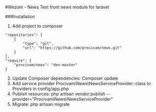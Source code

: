 #Wezom - News
Test front news module for laravel

###Installation
1. Add project to composer  
```
"repositories": [
    {
        "type": "git",
        "url": "https://github.com/procivam/news.git"
    }
],
"require": {
    "procivam/news": "dev-master"
}
```
2. Update Composer dependencies: Composer update
3. Add service provider Procivam\News\NewsServiceProvider::class to Providers in config/app.php
4. Publish resources: php artisan vendor:publish --provider="Procivam\News\NewsServiceProvider"
5. Migrate: php artisan migrate